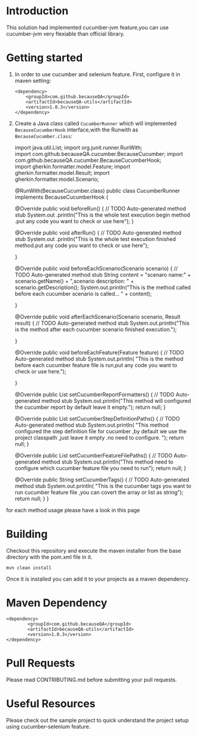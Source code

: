 # Introduction

 This solution had implemented cucumber-jvm feature,you can use cucumber-jvm very flexiable than official library.
 
# Getting started

1.  In order to use cucumber and selenium feature. First, configure it in maven setting:
	
		<dependency>
			<groupId>com.github.becauseQA</groupId>
			<artifactId>becauseQA-utils</artifactId>
			<version>1.0.3</version>
		</dependency>
	
2.  Create a Java class called `CucumberRunner`  which will implemented `BecauseCucumberHook` interface,with the Runwith as `BecauseCucumber.class`:


     import java.util.List;
	import org.junit.runner.RunWith;	
	import com.github.becauseQA.cucumber.BecauseCucumber;
	import com.github.becauseQA.cucumber.BecauseCucumberHook;	
	import gherkin.formatter.model.Feature;
	import gherkin.formatter.model.Result;
	import gherkin.formatter.model.Scenario;
	
	@RunWith(BecauseCucumber.class)
    public class CucumberRunner implements BecauseCucumberHook {

	@Override
	public void beforeRun() {
		// TODO Auto-generated method stub
		System.out
				.println("This is the whole  test execution begin method .put any code you want to check or use here");
	}

	@Override
	public void afterRun() {
		// TODO Auto-generated method stub
		System.out
				.println("This is the whole test execution finished method.put any code you want to check or use here");

	}

	@Override
	public void beforeEachScenario(Scenario scenario) {
		// TODO Auto-generated method stub
		String content = "scenaro name:" + scenario.getName() + ",scenario description: " + scenario.getDescription();
		System.out.println("This is the method called before each cucumber scenario is called... " + content);

	}

	@Override
	public void afterEachScenario(Scenario scenario, Result result) {
		// TODO Auto-generated method stub
		System.out.println("This is the method after each cucumber scenario finished execution.");

	}

	@Override
	public void beforeEachFeature(Feature feature) {
		// TODO Auto-generated method stub
		System.out.println(
				"This is the method before each cucumber feature file is run,put any code you want to check or use here.");

	}

	@Override
	public List<String> setCucumberReportFormatters() {
		// TODO Auto-generated method stub
		System.out.println("This method will configured the cucumber report by default leave it empty.");
		return null;
	}

	@Override
	public List<String> setCucumberStepDefinitionPaths() {
		// TODO Auto-generated method stub
		System.out.println(
				"This method configured the step definition file for  cucumber ,by default we use the project classpath ,just leave it empty .no need to configure. ");
		return null;
	}

	@Override
	public List<String> setCucumberFeatureFilePaths() {
		// TODO Auto-generated method stub
		System.out.println("This method need to configure which cucumber feature file you need to run");
		return null;
	}

	@Override
	public String setCucumberTags() {
		// TODO Auto-generated method stub
		System.out.println(
				"This is the cucumber tags you want to run cucumber feature file ,you can covert the array or list as string");
		return null;
	}
    }
	
   for each method usage please have a look in this page
   
   
# Building

Checkout this repository and execute the maven installer from the base directory with the pom.xml file in it.


	mvn clean install
	
Once it is installed you can add it to your projects as a maven dependency.

# Maven Dependency

	<dependency>
			<groupId>com.github.becauseQA</groupId>
			<artifactId>becauseQA-utils</artifactId>
			<version>1.0.3</version>
    </dependency>

# Pull Requests

Please read CONTRIBUTING.md before submitting your pull requests.

# Useful Resources

Please check out the sample project to quick understand the project setup using cucumber-selenium feature.
